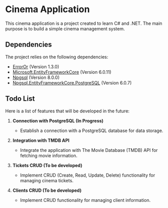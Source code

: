 # Cinema Application

This cinema application is a project created to learn C# and .NET. The main purpose is to build a simple cinema management system.

## Dependencies

The project relies on the following dependencies:

- [ErrorOr](https://www.nuget.org/packages/ErrorOr/) (Version 1.3.0)
- [Microsoft.EntityFrameworkCore](https://www.nuget.org/packages/Microsoft.EntityFrameworkCore/) (Version 6.0.11)
- [Npgsql](https://www.nuget.org/packages/Npgsql/) (Version 8.0.0)
- [Npgsql.EntityFrameworkCore.PostgreSQL](https://www.nuget.org/packages/Npgsql.EntityFrameworkCore.PostgreSQL/) (Version 6.0.7)

## Todo List

Here is a list of features that will be developed in the future:

1. **Connection with PostgreSQL (In Progress)**

   - Establish a connection with a PostgreSQL database for data storage.

2. **Integration with TMDB API**

   - Integrate the application with The Movie Database (TMDB) API for fetching movie information.

3. **Tickets CRUD (To be developed)**

   - Implement CRUD (Create, Read, Update, Delete) functionality for managing cinema tickets.

4. **Clients CRUD (To be developed)**
   - Implement CRUD functionality for managing client information.
